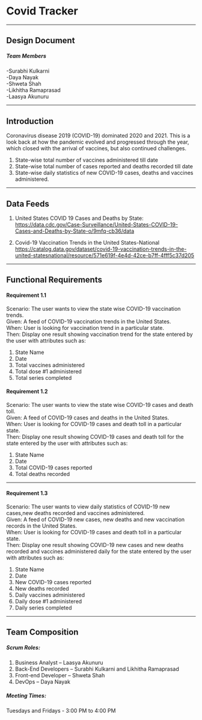 # Covid Tracker
---
 ## Design Document  
 
 ##### Team Members  
 
-Surabhi Kulkarni\
-Daya Nayak\
-Shweta Shah\
-Likhitha Ramaprasad\
-Laasya Akunuru
 
 ---
 
 ## Introduction  
 
Coronavirus disease 2019 (COVID-19) dominated 2020 and 2021. This is a look back at how the pandemic evolved and progressed through the year, which closed with the arrival of vaccines, but also continued challenges.

1. State-wise total number of vaccines administered till date 
2. State-wise total number of cases reported and deaths recorded till date
3. State-wise daily statistics of new COVID-19 cases, deaths and vaccines administered.

---  

## Data Feeds  

1. United States COVID 19 Cases and Deaths by State: https://data.cdc.gov/Case-Surveillance/United-States-COVID-19-Cases-and-Deaths-by-State-o/9mfq-cb36/data

2. Covid-19 Vaccination Trends in the United States-National https://catalog.data.gov/dataset/covid-19-vaccination-trends-in-the-united-statesnational/resource/571e619f-4e4d-42ce-b7ff-4fff5c37d205

---  

## Functional Requirements  

#### Requirement 1.1  

Scenario:  The user wants to view the state wise COVID-19 vaccination trends.\
Given: A feed of COVID-19 vaccination trends in the United States.\
When: User is looking for vaccination trend in a particular state.\
Then: Display one result showing vaccination trend for the state entered by the user with attributes such as:
1. State Name
2. Date
3. Total vaccines administered
4. Total dose #1 administered
5. Total series completed

#### Requirement 1.2  

Scenario:  The user wants to view the state wise COVID-19 cases and death toll.\
Given: A feed of COVID-19 cases and deaths in the United States.\
When: User is looking for COVID-19 cases and death toll in a particular state.\
Then: Display one result showing COVID-19 cases and death toll for the state entered by the user with attributes such as:
1. State Name
2. Date
3. Total COVID-19 cases reported
4. Total deaths recorded

---

#### Requirement 1.3  

Scenario:  The user wants to view daily statistics of COVID-19 new cases,new deaths recorded and vaccines administered.\
Given: A feed of COVID-19 new cases, new deaths and new vaccination records in the United States.\
When: User is looking for COVID-19 cases and death toll in a particular state.\
Then: Display one result showing COVID-19 new cases and new deaths recorded and vaccines administered daily for the state entered by the user with attributes such as:
1. State Name
2. Date
3. New COVID-19 cases reported
4. New deaths recorded
5. Daily vaccines administered
6. Daily dose #1 administered
7. Daily series completed

---

 ## Team Composition  
 
 ##### Scrum Roles:
1. Business Analyst – Laasya Akunuru
2. Back-End Developers – Surabhi Kulkarni and Likhitha Ramaprasad
3. Front-end Developer – Shweta Shah
4. DevOps – Daya Nayak
 
 ##### Meeting Times: 
 Tuesdays and Fridays - 3:00 PM to 4:00 PM
